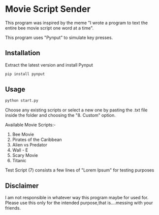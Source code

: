 # Movie Script Sender

This program was inspired by the meme "I wrote a program to text the entire bee movie script one word at a time".

This program uses "Pynput" to simulate key presses.

## Installation

Extract the latest version and install Pynput

```bash
pip install pynput
```

## Usage

```bash
python start.py
```

Choose any existing scripts or select a new one by pasting the .txt file inside the folder and choosing the "8. Custom" option.

Available Movie Scripts:-

1. Bee Movie
2. Pirates of the Caribbean 
3. Alien vs Predator
4. Wall - E
5. Scary Movie
6. Titanic

Test Script (7) consists a few lines of "Lorem Ipsum" for testing purposes

## Disclaimer

I am not responsible in whatever way this program maybe for used for.
Please use this only for the intended purpose,that is....messing with your friends.
